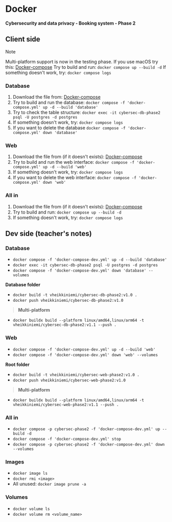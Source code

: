 # Docker

**Cybersecurity and data privacy - Booking system - Phase 2**

## Client side

> [!NOTE] 
> Multi-platform support is now in the testing phase. If you use macOS try this: [Docker-compose](https://raw.githubusercontent.com/vheikkiniemi/animated-waddle/refs/heads/main/Booking%20system/Phase%202/Ver1/docker-compose-multi.yml)
> Try to build and run: `docker compose up --build -d`
> If something doesn't work, try: `docker compose logs`

### Database

1. Download the file from: [Docker-compose](https://raw.githubusercontent.com/vheikkiniemi/animated-waddle/refs/heads/main/Booking%20system/Phase%202/Ver1/docker-compose.yml)
2. Try to build and run the database: `docker compose -f 'docker-compose.yml' up -d --build 'database'`
3. Try to check the table structure: `docker exec -it cybersec-db-phase2 psql -U postgres -d postgres`
4. If something doesn't work, try: `docker compose logs`
5. If you want to delete the database `docker compose -f 'docker-compose.yml' down 'database'`

### Web

1. Download the file from (if it doesn't exists): [Docker-compose](https://raw.githubusercontent.com/vheikkiniemi/animated-waddle/refs/heads/main/Booking%20system/Phase%202/Ver1/docker-compose.yml)
2. Try to build and run the web interface: `docker compose -f 'docker-compose.yml' up -d --build 'web'`
3. If something doesn't work, try: `docker compose logs`
4. If you want to delete the web interface: `docker compose -f 'docker-compose.yml' down 'web'`

### All in

1. Download the file from (if it doesn't exists): [Docker-compose](https://raw.githubusercontent.com/vheikkiniemi/animated-waddle/refs/heads/main/Booking%20system/Phase%202/Ver1/docker-compose.yml)
2. Try to build and run: `docker compose up --build -d`
3. If something doesn't work, try: `docker compose logs`

## Dev side (teacher's notes)

### Database

- `docker compose -f 'docker-compose-dev.yml' up -d --build 'database'`
- `docker exec -it cybersec-db-phase2 psql -U postgres -d postgres`
- `docker compose -f 'docker-compose-dev.yml' down 'database' --volumes`

**Database folder**

- `docker build -t vheikkiniemi/cybersec-db-phase2:v1.0 .`
- `docker push vheikkiniemi/cybersec-db-phase2:v1.0`

> **Multi-platform**
- `docker buildx build --platform linux/amd64,linux/arm64 -t vheikkiniemi/cybersec-db-phase2:v1.1 --push .`

### Web
- `docker compose -f 'docker-compose-dev.yml' up -d --build 'web'`
- `docker compose -f 'docker-compose-dev.yml' down 'web' --volumes`

**Root folder**
- `docker build -t vheikkiniemi/cybersec-web-phase2:v1.0 .`
- `docker push vheikkiniemi/cybersec-web-phase2:v1.0`

> **Multi-platform**
- `docker buildx build --platform linux/amd64,linux/arm64 -t vheikkiniemi/cybersec-web-phase2:v1.1 --push .`

### All in
- `docker compose -p cybersec-phase2 -f 'docker-compose-dev.yml' up --build -d`
- `docker compose -f 'docker-compose-dev.yml' stop`
- `docker compose -p cybersec-phase2 -f 'docker-compose-dev.yml' down --volumes`

### Images
- `docker image ls`
- `docker rmi <image>`
- All unused: `docker image prune -a`

### Volumes
- `docker volume ls`
- `docker volume rm <volume_name>`